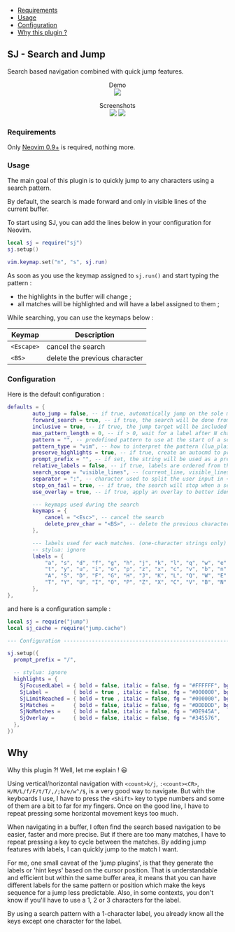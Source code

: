<!--
vim: expandtab tabstop=2
-->

- [Requirements](#requirements)
- [Usage](#usage)
- [Configuration](#configuration)
- [Why this plugin ?](#why)

## SJ - Search and Jump

Search based navigation combined with quick jump features.

<p align="center">
  Demo<br>
  <img src="https://user-images.githubusercontent.com/111681540/197946515-e2818592-bf3d-439a-99f3-8c9eabd2fbce.gif">
</p>

<p align="center">
  Screenshots<br>
  <img src="https://user-images.githubusercontent.com/111681540/197934569-999dba0d-bbd2-4a9b-8be5-997207ac0cc0.png">
  <img src="https://user-images.githubusercontent.com/111681540/197934582-b860c767-64f4-4b44-b38b-007afb4e8cc1.png">
</p>

### Requirements

Only [Neovim 0.9+](https://github.com/neovim/neovim/releases) is required, nothing more.

### Usage

The main goal of this plugin is to quickly jump to any characters using a search pattern.

By default, the search is made forward and only in visible lines of the current buffer.

To start using SJ, you can add the lines below in your configuration for Neovim.

```lua
local sj = require("sj")
sj.setup()

vim.keymap.set("n", "s", sj.run)
```

As soon as you use the keymap assigned to `sj.run()` and start typing the pattern :

- the highlights in the buffer will change ;
- all matches will be highlighted and will have a label assigned to them ;

While searching, you can use the keymaps below :

| Keymap     | Description                   |
| ---------- | ----------------------------- |
| `<Escape>` | cancel the search             |
| `<BS>`     | delete the previous character |

### Configuration

Here is the default configuration :

```lua
defaults = {
		auto_jump = false, -- if true, automatically jump on the sole match
		forward_search = true, -- if true, the search will be done from top to bottom
		inclusive = true, -- if true, the jump target will be included with 'operator-pending' and 'visual' modes
		max_pattern_length = 0, -- if > 0, wait for a label after N characters
		pattern = "", -- predefined pattern to use at the start of a search
		pattern_type = "vim", -- how to interpret the pattern (lua_plain, lua, vim, vim_very_magic)
		preserve_highlights = true, -- if true, create an autocmd to preserve highlights when switching colorscheme
		prompt_prefix = "", -- if set, the string will be used as a prefix in the command line
		relative_labels = false, -- if true, labels are ordered from the cursor position, not from the top of the buffer
		search_scope = "visible_lines", -- (current_line, visible_lines_above, visible_lines_below, visible_lines)
		separator = ":", -- character used to split the user input in <pattern> and <label> (should not be empty)
		stop_on_fail = true, -- if true, the search will stop when a search fails (no matches), if false, when there are no match type the separator will end the search.
		use_overlay = true, -- if true, apply an overlay to better identify labels and matches

		--- keymaps used during the search
		keymaps = {
			cancel = "<Esc>", -- cancel the search
			delete_prev_char = "<BS>", -- delete the previous character
		},

		--- labels used for each matches. (one-character strings only)
		-- stylua: ignore
		labels = {
			"a", "s", "d", "f", "g", "h", "j", "k", "l", "q", "w", "e", "r",
			"t", "y", "u", "i", "o", "p", "z", "x", "c", "v", "b", "n", "m",
			"A", "S", "D", "F", "G", "H", "J", "K", "L", "Q", "W", "E", "R",
			"T", "Y", "U", "I", "O", "P", "Z", "X", "C", "V", "B", "N", "M",
		},
},
```

and here is a configuration sample :

```lua
local sj = require("jump")
local sj_cache = require("jump.cache")

--- Configuration ------------------------------------------------------------------------

sj.setup({
  prompt_prefix = "/",

  -- stylua: ignore
  highlights = {
    SjFocusedLabel = { bold = false, italic = false, fg = "#FFFFFF", bg = "#C000C0", },
    SjLabel =        { bold = true , italic = false, fg = "#000000", bg = "#5AA5DE", },
    SjLimitReached = { bold = true , italic = false, fg = "#000000", bg = "#DE945A", },
    SjMatches =      { bold = false, italic = false, fg = "#DDDDDD", bg = "#005080", },
    SjNoMatches =    { bold = false, italic = false, fg = "#DE945A",                 },
    SjOverlay =      { bold = false, italic = false, fg = "#345576",                 },
  },
})
```

## Why

Why this plugin ?! Well, let me explain ! :smiley:

Using vertical/horizontal navigation with `<count>k/j`, `:<count><CR>`,
`H/M/L/f/F/t/T/,/;b/e/w^/$`, is a very good way to navigate. But with the keyboards I use,
I have to press the `<Shift>` key to type numbers and some of them are a bit to far for my
fingers. Once on the good line, I have to repeat pressing some horizontal movement keys
too much.

When navigating in a buffer, I often find the search based navigation to be easier, faster
and more precise. But if there are too many matches, I have to repeat pressing a key to
cycle between the matches. By adding jump features with labels, I can quickly jump to the
match I want.

For me, one small caveat of the 'jump plugins', is that they generate the labels or 'hint
keys' based on the cursor position. That is understandable and efficient but within the
same buffer area, it means that you can have different labels for the same pattern or
position which make the keys sequence for a jump less predictable. Also, in some
contexts, you don't know if you'll have to use a 1, 2 or 3 characters for the label.

By using a search pattern with a 1-character label, you already know all the keys except
one character for the label.
